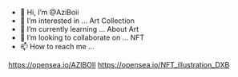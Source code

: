 - 👋 Hi, I’m @AziBoii
- 👀 I’m interested in ... Art Collection
- 🌱 I’m currently learning ... About Art 
- 💞️ I’m looking to collaborate on ... NFT
- 📫 How to reach me ...

<!---
AziBoii/AziBoii is a ✨ special ✨ repository because its `README.md` (this file) appears on your GitHub profile.
You can click the Preview link to take a look at your changes.
--->
https://opensea.io/AZIBOII
https://opensea.io/NFT_illustration_DXB
